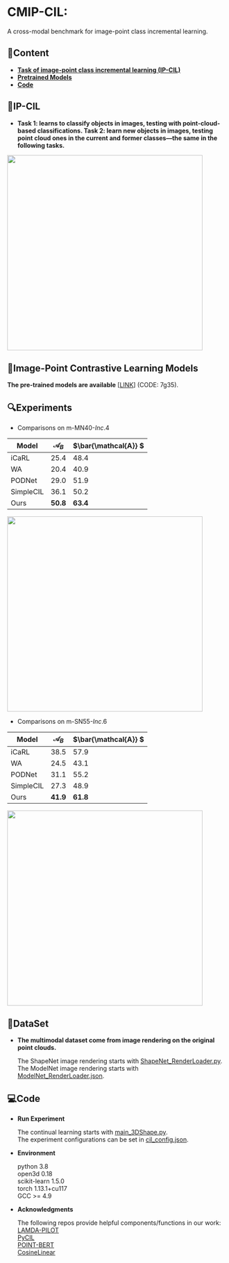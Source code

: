 # CMIP-CIL:
A cross-modal benchmark for image-point class incremental learning.

## 📖Content
- **[Task of image-point class incremental learning (IP-CIL)](#IP-CIL)**
- **[Pretrained Models](#Pretrained-Models)**
- **[Code](#Code)**

## 🎨IP-CIL
- **Task 1: learns to classify objects in images, testing with point-cloud-based classifications. Task 2: learn new objects in images, testing point cloud ones in the current and former classes—the same in the following tasks.**
 
<img src="https://hv.z.wiki/autoupload/20250317/H6HN/930X876/IP-CIL.png" width="450" />

  
## 🌈Image-Point Contrastive Learning Models
**The pre-trained models are available** [[LINK](https://pan.baidu.com/s/1D1UzXUP5o-7L-tmTi6ONHA )] (CODE: 7g35).

## 🔍Experiments

- Comparisons on m-MN40-*Inc*.4

| Model | ${\mathcal{A}_B}$ | $\bar{\mathcal{A}} $ |
|--|--|--|
| iCaRL | 25.4| 48.4 |
| WA | 20.4 | 40.9 |
| PODNet | 29.0 | 51.9 |
| SimpleCIL | 36.1 | 50.2 |
| Ours | **50.8** | **63.4** |

<img src="https://hv.z.wiki/autoupload/20250317/2B4F/1005X630/result1-ab-modelnet.PNG" width="450" />

- Comparisons on m-SN55-*Inc*.6

| Model | ${\mathcal{A}_B}$ | $\bar{\mathcal{A}} $ |
|--|--|--|
| iCaRL | 38.5| 57.9 |
| WA | 24.5 | 43.1 |
| PODNet | 31.1 | 55.2 |
| SimpleCIL | 27.3 |  48.9 |
| Ours | **41.9** | **61.8** |

<img src="https://cdn.z.wiki/autoupload/20250317/7jHu/806X528/result2-ab-shapenet.PNG" width="450" />
  
## 💼DataSet

- **The multimodal dataset come from image rendering on the original point clouds.**
  
  The ShapeNet image rendering starts with [ShapeNet_RenderLoader.py](./Image-Point%20Contrastive%20Learning_Git/ShapeNet_RenderLoader.py). <br>
  The ModelNet image rendering starts with [ModelNet_RenderLoader.json](./Image-Point%20Contrastive%20Learning_Git/ModelNet_RenderLoader.py).

## 💻Code

- **Run Experiment**
  
  The continual learning starts with [main_3DShape.py](./Image-Point%20Contrastive%20Learning_Git/ModelNet_RenderLoader.py). <br>
  The experiment configurations can be set in [cil_config.json](./exps/cil_config.json).
  
- **Environment**
  
  python 3.8 <br>
  open3d 0.18 <br>
  scikit-learn 1.5.0 <br>
  torch 1.13.1+cu117 <br>
  GCC >= 4.9
  
- **Acknowledgments**

  The following repos provide helpful components/functions in our work: <br>
  [LAMDA-PILOT](https://github.com/sun-hailong/LAMDA-PILOT) <br>
  [PyCIL](https://github.com/G-U-N/PyCIL) <br>
  [POINT-BERT](https://github.com/Julie-tang00/Point-BERT) <br>
  [CosineLinear](https://github.com/hshustc/CVPR19_Incremental_Learning/blob/master/cifar100-class-incremental/modified_linear.py)
